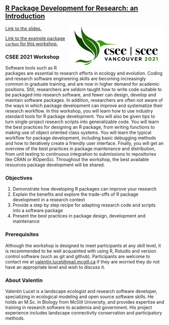 ## [R Package Development for Research: an Introduction](https://vlucet.github.io/R_pkg_dev_for_research_CSEE_2021/)

<a href="https://csee-scee2021.ca/"> <img src="images/csee_logo.png" align="right" width="300" alt='CSEE logo'/> </a>

[Link to the slides.](https://vlucet.github.io/R_pkg_dev_for_research_CSEE_2021/)

[Link to the example package `carbon` for this workshop.](https://github.com/VLucet/carbon)

### CSEE 2021 Workshop

Software tools such as R packages are essential to research efforts in ecology and evolution. Coding and research software engineering skills are becoming increasingly common in graduate training, and are now in higher demand for academic positions. Still, researchers are seldom taught how to write code suitable to be packaged into research software, and fewer can design, develop and maintain software packages. In addition, researchers are often not aware of  the ways in which package development can improve and systematize their research workflow. In this workshop, you will learn how to use industry standard tools for R package development. You will also be given tips to turn single-project research scripts into generalizable code. You will learn the best practices for designing an R package, from writing functions to making use of object oriented class systems. You will learn the typical workflow for package development, including basic debugging methods and how to iteratively create a friendly user interface. Finally, you will get an overview of the best practices in package maintenance and distribution, from unit testing to continuous integration to submissions to repositories like CRAN or ROpenSci. Throughout the workshop, the best available resources package development will be shared. 

### Objectives
1. Demonstrate how developing R packages can improve your research
2. Explain the benefits and explore the trade-offs of R package development in a research context
3. Provide a step by step recipe for adapting research code and scripts into a software package
4. Present the best practices in package design, development and maintenance

### Prerequisites
Although the workshop is designed to meet participants at any skill level, it is recommended to be well acquainted with using R, Rstudio and version control software (such as git and github). Participants are welcome to contact me at valentin.lucet@mail.mcgill.ca if they are worried they do not have an appropriate level and wish to discuss it.

### About Valentin
Valentin Lucet is a landscape ecologist and research software developer, specializing in ecological modeling and open source software skills. He holds an M.Sc. in Biology from McGill University, and provides expertise and training in research software to academia and government. His project experience includes landscape connectivity conservation and participatory methods.
